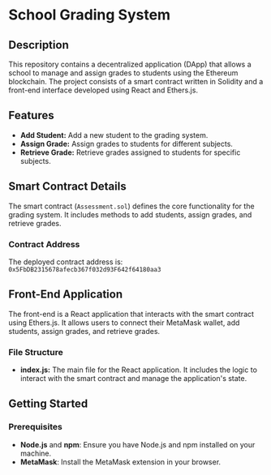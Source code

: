 # School Grading System

## Description

This repository contains a decentralized application (DApp) that allows a school to manage and assign grades to students using the Ethereum blockchain. The project consists of a smart contract written in Solidity and a front-end interface developed using React and Ethers.js.

## Features

- **Add Student:** Add a new student to the grading system.
- **Assign Grade:** Assign grades to students for different subjects.
- **Retrieve Grade:** Retrieve grades assigned to students for specific subjects.

## Smart Contract Details

The smart contract (`Assessment.sol`) defines the core functionality for the grading system. It includes methods to add students, assign grades, and retrieve grades.

### Contract Address

The deployed contract address is: `0x5FbDB2315678afecb367f032d93F642f64180aa3`

## Front-End Application

The front-end is a React application that interacts with the smart contract using Ethers.js. It allows users to connect their MetaMask wallet, add students, assign grades, and retrieve grades.

### File Structure

- **index.js:** The main file for the React application. It includes the logic to interact with the smart contract and manage the application's state.

## Getting Started

### Prerequisites

- **Node.js** and **npm**: Ensure you have Node.js and npm installed on your machine.
- **MetaMask**: Install the MetaMask extension in your browser.
